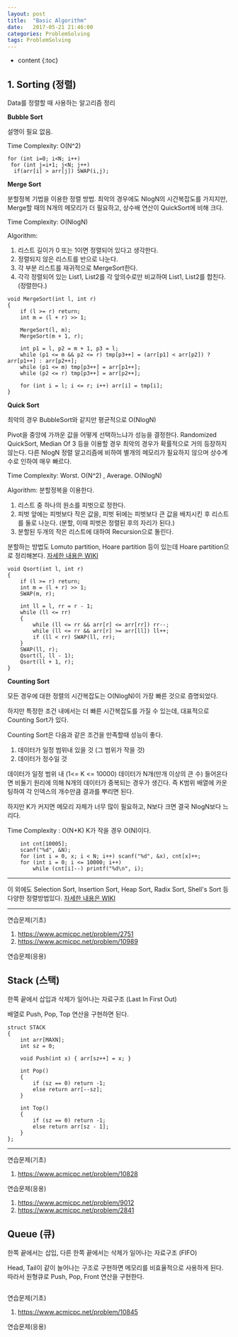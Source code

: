 ```yaml
---
layout: post
title:  "Basic Algorithm"
date:   2017-05-21 21:46:00
categories: ProblemSolving
tags: ProblemSolving
---
```


* content
{:toc}

## 1. Sorting (정렬)

Data를 정렬할 때 사용하는 알고리즘 정리

**Bubble Sort**

설명이 필요 없음.

Time Complexity: O(N^2)

```
for (int i=0; i<N; i++)
 for (int j=i+1; j<N; j++)
  if(arr[i] > arr[j]) SWAP(i,j);
```

**Merge Sort**

분할정복 기법을 이용한 정렬 방법.
최악의 경우에도 NlogN의 시간복잡도를 가지지만, Merge할 때의 N개의 메모리가 더 필요하고,
상수배 연산이 QuickSort에 비해 크다.

Time Complexity: O(NlogN)

Algorithm:
1. 리스트 길이가 0 또는 1이면 정렬되어 있다고 생각한다.
2. 정렬되지 않은 리스트를 반으로 나눈다.
3. 각 부분 리스트를 재귀적으로 MergeSort한다.
4. 각각 정렬되어 있는 List1, List2를 각 앞의수로만 비교하여 List1, List2를 합친다.(정렬한다.)

```
void MergeSort(int l, int r)
{
	if (l >= r) return;
	int m = (l + r) >> 1;

	MergeSort(l, m);
	MergeSort(m + 1, r);

	int p1 = l, p2 = m + 1, p3 = l;
	while (p1 <= m && p2 <= r) tmp[p3++] = (arr[p1] < arr[p2]) ? arr[p1++] : arr[p2++];
	while (p1 <= m) tmp[p3++] = arr[p1++];
	while (p2 <= r) tmp[p3++] = arr[p2++];

	for (int i = l; i <= r; i++) arr[i] = tmp[i];
}
```

**Quick Sort**

최악의 경우 BubbleSort와 같지만 평균적으로 O(NlogN)

Pivot을 중앙에 가까운 값을 어떻게 선택하느냐가 성능을 결정한다. Randomized QuickSort, Median Of 3 등을 이용할 경우 최악의 경우가 확률적으로 거의 등장하지 않는다.
다른 NlogN 정렬 알고리즘에 비하여 별개의 메모리가 필요하지 않으며 상수계수로 인하여 매우 빠르다.

Time Complexity: Worst. O(N^2) , Average. O(NlogN)

Algorithm: 분할정복을 이용한다.
1. 리스트 중 하나의 원소를 피벗으로 정한다.
2. 피벗 앞에는 피벗보다 작은 값을, 피벗 뒤에는 피벗보다 큰 값을 배치시킨 후 리스트를 둘로 나눈다. (분할, 이때 피벗은 정렬된 후의 자리가 된다.)
3. 분할된 두개의 작은 리스트에 대하여 Recursion으로 돌린다.

분할하는 방법도 Lomuto partition, Hoare partition 등이 있는데 Hoare partition으로 정리해본다. [자세한 내용은 WIKI](https://en.wikipedia.org/wiki/Quicksort)

```
void Qsort(int l, int r)
{
	if (l >= r) return;
	int m = (l + r) >> 1;
	SWAP(m, r);

	int ll = l, rr = r - 1;
	while (ll <= rr)
	{
		while (ll <= rr && arr[r] <= arr[rr]) rr--;
		while (ll <= rr && arr[r] >= arr[ll]) ll++;
		if (ll < rr) SWAP(ll, rr);
	}
	SWAP(ll, r);
	Qsort(l, ll - 1);
	Qsort(ll + 1, r);
}
```


**Counting Sort**

모든 경우에 대한 정렬의 시간복잡도는 O(NlogN)이 가장 빠른 것으로 증명되었다.

하지만 특정한 조건 내에서는 더 빠른 시간복잡도를 가질 수 있는데, 대표적으로 Counting Sort가 있다.

Counting Sort은 다음과 같은 조건을 만족할때 성능이 좋다.
1. 데이터가 일정 범위내 있을 것 (그 범위가 작을 것)
2. 데이터가 정수일 것

데이터가 일정 범위 내 (1<= K <= 10000) 데이터가 N개(만개 이상의 큰 수) 들어온다면 비둘기 원리에 의해 N개의 데이터가 중복되는 경우가 생긴다.
즉 K범위 배열에 카운팅하여 각 인덱스의 개수만큼 결과를 뿌리면 된다.

하지만 K가 커지면 메모리 자체가 너무 많이 필요하고, N보다 크면 결국 NlogN보다 느리다.

Time Complexity : O(N+K) K가 작을 경우 O(N)이다.

```
	int cnt[10005];
	scanf("%d", &N);
	for (int i = 0, x; i < N; i++) scanf("%d", &x), cnt[x]++;
	for (int i = 0; i <= 10000; i++)
		while (cnt[i]--) printf("%d\n", i);
```


***

이 외에도 Selection Sort, Insertion Sort, Heap Sort, Radix Sort, Shell's Sort 등 다양한 정렬방법있다. [자세한 내용은 WIKI](https://namu.wiki/w/%EC%A0%95%EB%A0%AC%20%EC%95%8C%EA%B3%A0%EB%A6%AC%EC%A6%98)

<hr>

연습문제(기초)
1. https://www.acmicpc.net/problem/2751
2. https://www.acmicpc.net/problem/10989

연습문제(응용)

## Stack (스택)

한쪽 끝에서 삽입과 삭제가 일어나는 자료구조 (Last In First Out)

배열로 Push, Pop, Top 연산을 구현하면 된다.

```
struct STACK
{
	int arr[MAXN];
	int sz = 0;

	void Push(int x) { arr[sz++] = x; }

	int Pop()
	{
		if (sz == 0) return -1;
		else return arr[--sz];
	}

	int Top()
	{
		if (sz == 0) return -1;
		else return arr[sz - 1];
	}
};
```

<hr>

연습문제(기초)
1. https://www.acmicpc.net/problem/10828

연습문제(응용)
1. https://www.acmicpc.net/problem/9012
2. https://www.acmicpc.net/problem/2841


## Queue (큐)
한쪽 끝에서는 삽입, 다른 한쪽 끝에서는 삭제가 일어나는 자료구조 (FIFO)

Head, Tail이 같이 늘어나는 구조로 구현하면 메모리를 비효율적으로 사용하게 된다.
따라서 원형큐로 Push, Pop, Front 연산을 구현한다.

```

```


연습문제(기초)
1. https://www.acmicpc.net/problem/10845

연습문제(응용)

